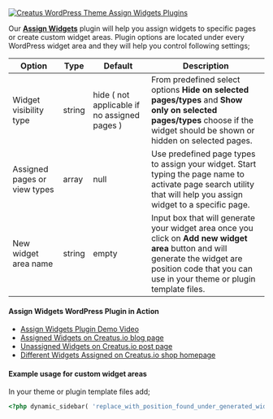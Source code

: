 <div class="thz-doc-image max">
<a class="thz-lightbox mfp-iframe" href="https://www.youtube.com/watch?v=XNNYcIZjoDY" data-mfp-title="Creatus WordPress Theme Assign Widgets Plugins" data-modal-size="large">
	<img src="../../docs-media/splash-assign-widgets-plugin.jpg" alt="Creatus WordPress Theme Assign Widgets Plugins" />
</a>
</div>

Our [__Assign Widgets__](https://github.com/Themezly/Assign-Widgets) plugin will help you assign widgets to specific pages or create custom widget areas. Plugin options are located under every WordPress widget area and they will help you control following settings;


Option | Type | Default | Description
------ | ---- | ------- | -----------
Widget visibility type | string | hide ( not applicable if no assigned pages ) | From predefined select options __Hide on selected pages/types__ and __Show only on selected pages/types__ choose if the widget should be shown or hidden on selected pages.
Assigned pages or view types | array | null | Use predefined page types to assign your widget. Start typing the page name to activate page search utility that will help you assign widget to a specific page.
New widget area name | string | empty | Input box that will generate your widget area once you click on __Add new widget area__ button and will generate the widget are position code that you can use in your theme or plugin template files.


#### Assign Widgets WordPress Plugin in Action

- <a href="https://www.youtube.com/watch?v=XNNYcIZjoDY" target="_blank">Assign Widgets Plugin Demo Video</a>
- <a href="https://creatus.io/blog/" target="_blank">Assigned Widgets on Creatus.io blog page</a>
- <a href="https://creatus.io/dark-night-fixie/" target="_blank">Unassigned Widgets on Creatus.io post page</a>
- <a href="https://creatus.io/shop/" target="_blank">Different Widgets Assigned on Creatus.io shop homepage</a>


#### Example usage for custom widget areas

In your theme or plugin template files add;

```php
<?php dynamic_sidebar( 'replace_with_position_found_under_generated_widget_title' ); ?>
```